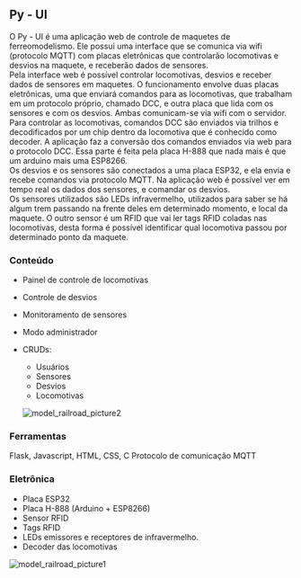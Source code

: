 ## Py - UI

O Py - UI é uma aplicação web de controle de maquetes de ferreomodelismo. Ele possui uma interface que
se comunica via wifi (protocolo MQTT) com placas eletrônicas que controlarão locomotivas e desvios na maquete, e
receberão dados de sensores.
<br>
Pela interface web é possível controlar locomotivas, desvios e receber dados de sensores em maquetes. O funcionamento
envolve duas placas eletrônicas, uma que enviará comandos para as locomotivas, que trabalham em um protocolo próprio,
chamado DCC, e outra placa que lida com os sensores e com os desvios. Ambas comunicam-se via wifi com o servidor.
<br>
Para controlar as locomotivas, comandos DCC são enviados via trilhos e decodificados por um chip dentro da locomotiva
que é conhecido como decoder. A aplicação faz a conversão dos comandos enviados via web para o protocolo DCC. Essa parte
é feita pela placa H-888 que nada mais é que um arduino mais uma ESP8266.
<br>
Os desvios e os sensores são conectados a uma placa ESP32, e ela envia e recebe comandos via protocolo MQTT. Na
aplicação web é possível ver em tempo real os dados dos sensores, e comandar os desvios.
<br>
Os sensores utilizados são LEDs infravermelho, utilizados para saber se há algum trem passando na frente deles em determinado momento,
e local da maquete. O outro sensor é um RFID que vai ler tags RFID coladas nas locomotivas, desta forma é possível identificar qual
locomotiva passou por determinado ponto da maquete.
<br>

### Conteúdo
- Painel de controle de locomotivas
- Controle de desvios
- Monitoramento de sensores
- Modo administrador
- CRUDs:
    - Usuários
    - Sensores
    - Desvios
    - Locomotivas

    ![model_railroad_picture2](https://github.com/user-attachments/assets/2d227e9b-1094-40bf-ad2f-1b8b1e4c702f)

### Ferramentas
Flask, Javascript, HTML, CSS, C
Protocolo de comunicação MQTT

### Eletrônica
- Placa ESP32
- Placa H-888 (Arduino + ESP8266)
- Sensor RFID
- Tags RFID
- LEDs emissores e receptores de infravermelho.
- Decoder das locomotivas

![model_railroad_picture1](https://github.com/user-attachments/assets/c1e7cfae-d057-4f1f-8dd3-772c989b520c)


